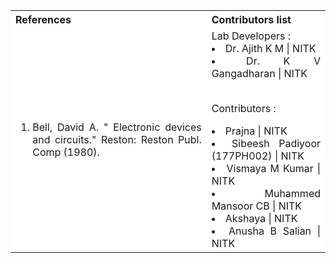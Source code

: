 <table style="text-align:justify;">
<tr style="background-color: white">
<th>References</th>
<th>Contributors list</th>
</tr>
<tr style="background-color: white;">
<td>
<ol >
<li >Bell, David A. &quot; Electronic devices and circuits.&quot; Reston: Reston Publ. Comp (1980).</li>
</ol>
</td>
<td>
Lab Developers :
<li> Dr. Ajith K M | NITK</li> 
<li> Dr. K V Gangadharan | NITK</li></br>
  
Contributors :
<li> Prajna             | NITK</li>
<li>  Sibeesh Padiyoor (177PH002)        | NITK</li>
<li> Vismaya M Kumar     | NITK</li>
<li> Muhammed Mansoor CB  | NITK</li>
<li> Akshaya              | NITK</li>
<li> Anusha B Salian      | NITK</li>

</td>
</tr>
</table>
